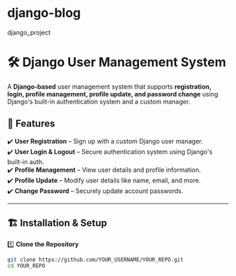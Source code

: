 # django-blog
django_project
# 🛠 Django User Management System

A **Django-based** user management system that supports **registration, login, profile management, profile update, and password change** using Django's built-in authentication system and a custom manager.

## 🚀 Features

✔️ **User Registration** – Sign up with a custom Django user manager.  
✔️ **User Login & Logout** – Secure authentication system using Django's built-in auth.  
✔️ **Profile Management** – View user details and profile information.  
✔️ **Profile Update** – Modify user details like name, email, and more.  
✔️ **Change Password** – Securely update account passwords.  

---

## 🏗 Installation & Setup

1️⃣ **Clone the Repository**
```sh
git clone https://github.com/YOUR_USERNAME/YOUR_REPO.git
cd YOUR_REPO

